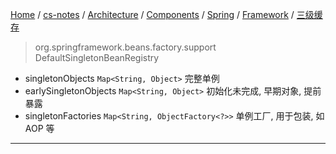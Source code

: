 [Home](https://mengxianbin.github.io) /
[cs-notes](https://mengxianbin.github.io/cs-notes/site) /
[Architecture](https://mengxianbin.github.io/cs-notes/site/Architecture) /
[Components](https://mengxianbin.github.io/cs-notes/site/Architecture/Components) /
[Spring](https://mengxianbin.github.io/cs-notes/site/Architecture/Components/Spring) /
[Framework](https://mengxianbin.github.io/cs-notes/site/Architecture/Components/Spring/Framework) /
[三级缓存](https://mengxianbin.github.io/cs-notes/site/Architecture/Components/Spring/Framework/%E4%B8%89%E7%BA%A7%E7%BC%93%E5%AD%98)

> org.springframework.beans.factory.support
> DefaultSingletonBeanRegistry

- singletonObjects `Map<String, Object>` 完整单例
- earlySingletonObjects `Map<String, Object>` 初始化未完成, 早期对象, 提前暴露
- singletonFactories `Map<String, ObjectFactory<?>>` 单例工厂, 用于包装, 如 AOP 等

---
